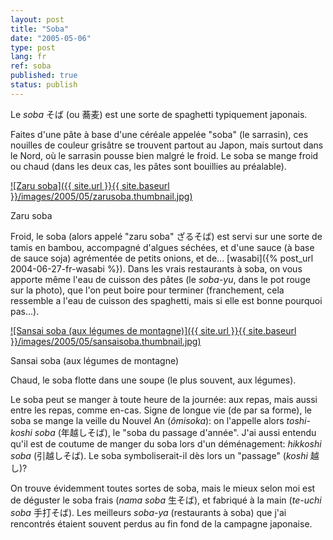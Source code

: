 ```yaml
---
layout: post
title: "Soba"
date: "2005-05-06"
type: post
lang: fr
ref: soba
published: true
status: publish
---
```




Le _soba_ そば (ou 蕎麦) est une sorte de spaghetti typiquement japonais.

 

Faites d'une pâte à base d'une céréale appelée "soba" (le sarrasin), ces nouilles de couleur grisâtre se trouvent partout au Japon, mais surtout dans le Nord, où le sarrasin pousse bien malgré le froid. Le soba se mange froid ou chaud (dans les deux cas, les pâtes sont bouillies au préalable).

[![Zaru soba]({{ site.url }}{{ site.baseurl }}/images/2005/05/zarusoba.thumbnail.jpg)](http://www.japonophile.com/wp-content/uploads/2004-2006/zarusoba.jpg "Zaru soba")

Zaru soba

Froid, le soba (alors appelé "zaru soba" ざるそば) est servi sur une sorte de tamis en bambou, accompagné d'algues séchées, et d'une sauce (à base de sauce soja) agrémentée de petits onions, et de... [wasabi]({% post_url 2004-06-27-fr-wasabi %}). Dans les vrais restaurants à soba, on vous apporte même l'eau de cuisson des pâtes (le _soba-yu_, dans le pot rouge sur la photo), que l'on peut boire pour terminer (franchement, cela ressemble a l'eau de cuisson des spaghetti, mais si elle est bonne pourquoi pas...).

[![Sansai soba (aux légumes de montagne)]({{ site.url }}{{ site.baseurl }}/images/2005/05/sansaisoba.thumbnail.jpg)](http://www.japonophile.com/wp-content/uploads/2004-2006/sansaisoba.jpg "Sansai soba (aux légumes de montagne)")

Sansai soba (aux légumes de montagne)

Chaud, le soba flotte dans une soupe (le plus souvent, aux légumes).

Le soba peut se manger à toute heure de la journée: aux repas, mais aussi entre les repas, comme en-cas. Signe de longue vie (de par sa forme), le soba se mange la veille du Nouvel An (_ômisoka_): on l'appelle alors _toshi-koshi soba_ (年越しそば), le "soba du passage d'année". J'ai aussi entendu qu'il est de coutume de manger du soba lors d'un déménagement: _hikkoshi soba_ (引越しそば). Le soba symboliserait-il dès lors un "passage" (_koshi_ 越し)?

On trouve évidemment toutes sortes de soba, mais le mieux selon moi est de déguster le soba frais (_nama soba_ 生そば), et fabriqué à la main (_te-uchi soba_ 手打そば). Les meilleurs _soba-ya_ (restaurants à soba) que j'ai rencontrés étaient souvent perdus au fin fond de la campagne japonaise.


